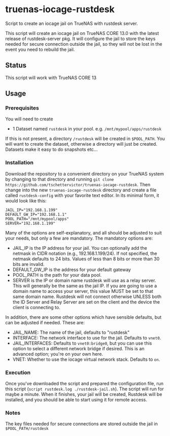 # truenas-iocage-rustdesk
Script to create an iocage jail on TrueNAS with rustdesk server.

This script will create an iocage jail on TrueNAS CORE 13.0 with the latest release of rustdesk-server pkg. It will configure the jail to store the keys needed for secure connection outside the jail, so they will not be lost in the event you need to rebuild the jail.

## Status
This script will work with TrueNAS CORE 13

## Usage

### Prerequisites

You will need to create
- 1 Dataset named `rustdesk` in your pool.
e.g. `/mnt/mypool/apps/rustdesk`

If this is not present, a directory `/rustdesk` will be created in `$POOL_PATH`. You will want to create the dataset, otherwise a directory will just be created. Datasets make it easy to do snapshots etc...

### Installation
Download the repository to a convenient directory on your TrueNAS system by changing to that directory and running `git clone https://github.com/tschettervictor/truenas-iocage-rustdesk`.  Then change into the new `truenas-iocage-rustdesk` directory and create a file called `rustdesk-config` with your favorite text editor.  In its minimal form, it would look like this:
```
JAIL_IP="192.168.1.199"
DEFAULT_GW_IP="192.168.1.1"
POOL_PATH="/mnt/mypool/apps"
SERVER="192.168.1.199"
```
Many of the options are self-explanatory, and all should be adjusted to suit your needs, but only a few are mandatory.  The mandatory options are:

* JAIL_IP is the IP address for your jail.  You can optionally add the netmask in CIDR notation (e.g., 192.168.1.199/24).  If not specified, the netmask defaults to 24 bits.  Values of less than 8 bits or more than 30 bits are invalid.
* DEFAULT_GW_IP is the address for your default gateway
* POOL_PATH is the path for your data pool.
* SERVER is the IP or domain name rustdesk will use as a relay server. This will generally be the same as the jail IP. If you are going to use a domain name to access your server, this value MUST be set to that same domain name. Rustdesk will not connect otherwise UNLESS both the ID Server and Relay Server are set on the client and the device the client is connecting to.
 
In addition, there are some other options which have sensible defaults, but can be adjusted if needed.  These are:

* JAIL_NAME: The name of the jail, defaults to "rustdesk"
* INTERFACE: The network interface to use for the jail.  Defaults to `vnet0`.
* JAIL_INTERFACES: Defaults to `vnet0:bridge0`, but you can use this option to select a different network bridge if desired.  This is an advanced option; you're on your own here.
* VNET: Whether to use the iocage virtual network stack.  Defaults to `on`.

### Execution
Once you've downloaded the script and prepared the configuration file, run this script (`script rustdesk.log ./rustdesk-jail.sh`).  The script will run for maybe a minute.  When it finishes, your jail will be created, Rustdesk will be installed, and you should be able to start using it for remote access.

### Notes
The key files needed for secure connections are stored outside the jail in `$POOL_PATH/rustdesk`
